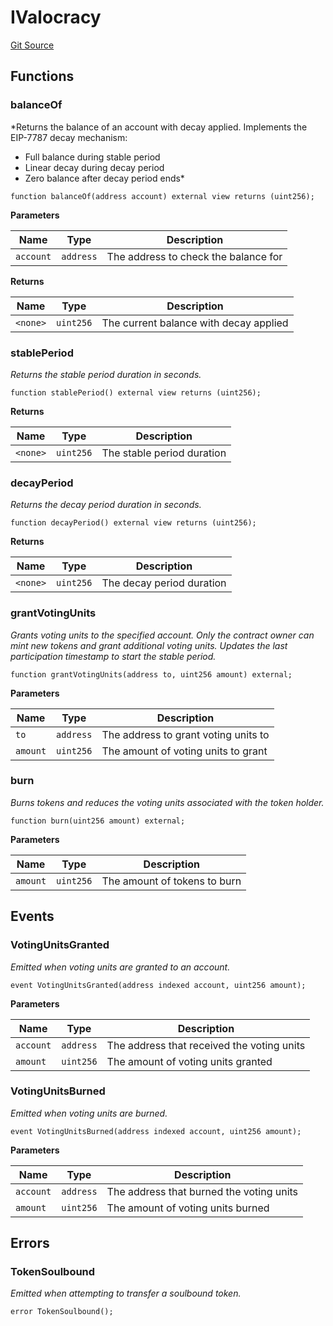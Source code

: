 # IValocracy
[Git Source](https://github.com/w3b3d3v/valocracy-contracts/blob/6795bd08475b218679f757729c7ba8112cd3b440/src/interfaces/IValocracy.sol)


## Functions
### balanceOf

*Returns the balance of an account with decay applied.
Implements the EIP-7787 decay mechanism:
- Full balance during stable period
- Linear decay during decay period
- Zero balance after decay period ends*


```solidity
function balanceOf(address account) external view returns (uint256);
```
**Parameters**

|Name|Type|Description|
|----|----|-----------|
|`account`|`address`|The address to check the balance for|

**Returns**

|Name|Type|Description|
|----|----|-----------|
|`<none>`|`uint256`|The current balance with decay applied|


### stablePeriod

*Returns the stable period duration in seconds.*


```solidity
function stablePeriod() external view returns (uint256);
```
**Returns**

|Name|Type|Description|
|----|----|-----------|
|`<none>`|`uint256`|The stable period duration|


### decayPeriod

*Returns the decay period duration in seconds.*


```solidity
function decayPeriod() external view returns (uint256);
```
**Returns**

|Name|Type|Description|
|----|----|-----------|
|`<none>`|`uint256`|The decay period duration|


### grantVotingUnits

*Grants voting units to the specified account.
Only the contract owner can mint new tokens and grant additional voting units.
Updates the last participation timestamp to start the stable period.*


```solidity
function grantVotingUnits(address to, uint256 amount) external;
```
**Parameters**

|Name|Type|Description|
|----|----|-----------|
|`to`|`address`|The address to grant voting units to|
|`amount`|`uint256`|The amount of voting units to grant|


### burn

*Burns tokens and reduces the voting units associated with the token holder.*


```solidity
function burn(uint256 amount) external;
```
**Parameters**

|Name|Type|Description|
|----|----|-----------|
|`amount`|`uint256`|The amount of tokens to burn|


## Events
### VotingUnitsGranted
*Emitted when voting units are granted to an account.*


```solidity
event VotingUnitsGranted(address indexed account, uint256 amount);
```

**Parameters**

|Name|Type|Description|
|----|----|-----------|
|`account`|`address`|The address that received the voting units|
|`amount`|`uint256`|The amount of voting units granted|

### VotingUnitsBurned
*Emitted when voting units are burned.*


```solidity
event VotingUnitsBurned(address indexed account, uint256 amount);
```

**Parameters**

|Name|Type|Description|
|----|----|-----------|
|`account`|`address`|The address that burned the voting units|
|`amount`|`uint256`|The amount of voting units burned|

## Errors
### TokenSoulbound
*Emitted when attempting to transfer a soulbound token.*


```solidity
error TokenSoulbound();
```

